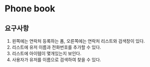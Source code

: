 # Phone book

## 요구사항

1. 왼쪽에는 연락처 등록하는 폼, 오른쪽에는 연락처 리스트와 검색창이 있다.
2. 리스트에 유저 이름과 전화번호를 추가할 수 있다.
3. 리스트에 아이템이 몇개있는지 보인다.
4. 사용자가 유저를 이름으로 검색하여 찾을 수 있다.
